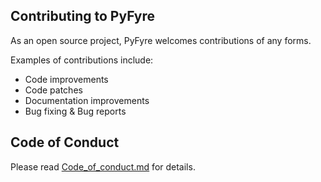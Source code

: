 
## Contributing to PyFyre
As an open source project, PyFyre welcomes contributions of any forms.

Examples of contributions include:
* Code improvements
* Code patches
* Documentation improvements
* Bug fixing & Bug reports

## Code of Conduct
Please read [Code_of_conduct.md](CODE_OF_CONDUCT.md) for details.